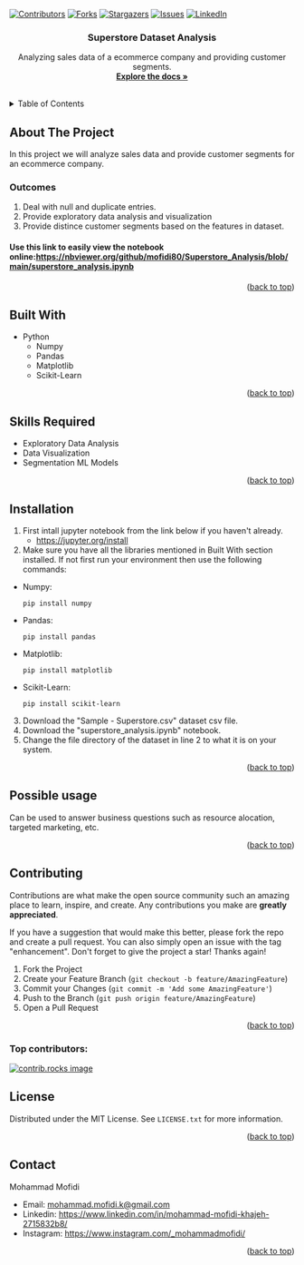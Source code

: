 <a id="readme-top"></a>

[![Contributors][contributors-shield]][contributors-url]
[![Forks][forks-shield]][forks-url]
[![Stargazers][stars-shield]][stars-url]
[![Issues][issues-shield]][issues-url]
[![LinkedIn][linkedin-shield]][linkedin-url]

<h3 align="center">Superstore Dataset Analysis</h3>

  <p align="center">
    Analyzing sales data of a ecommerce company and providing customer segments.
    <br />
    <a href="https://github.com/mofidi80/Superstore_Analysis"><strong>Explore the docs »</strong></a>
    <br />
    <br />
  </p>
</div>

<!-- TABLE OF CONTENTS -->
<details>
  <summary>Table of Contents</summary>
  <ol>
    <li>
      <a href="#about-the-project">About The Project</a>
      <ul>
        <li><a href="#built-with">Built With</a></li>
      </ul>
    </li>
    <li>
      <a href="#getting-started">Getting Started</a>
      <ul>
        <li><a href="#prerequisites">Prerequisites</a></li>
        <li><a href="#installation">Installation</a></li>
      </ul>
    </li>
    <li><a href="#usage">Usage</a></li>
    <li><a href="#contributing">Contributing</a></li>
    <li><a href="#license">License</a></li>
    <li><a href="#contact">Contact</a></li>
  </ol>
</details>

## About The Project
In this project we will analyze sales data and provide customer segments for an ecommerce company.

### Outcomes
1. Deal with null and duplicate entries.
2. Provide exploratory data analysis and visualization
3. Provide distince customer segments based on the features in dataset.

#### Use this link to easily view the notebook online:https://nbviewer.org/github/mofidi80/Superstore_Analysis/blob/main/superstore_analysis.ipynb

<p align="right">(<a href="#readme-top">back to top</a>)</p>


## Built With
* Python
   + Numpy
   + Pandas
   + Matplotlib
   + Scikit-Learn

<p align="right">(<a href="#readme-top">back to top</a>)</p>


## Skills Required
* Exploratory Data Analysis
* Data Visualization
* Segmentation ML Models

<p align="right">(<a href="#readme-top">back to top</a>)</p>


## Installation
1. First intall jupyter notebook from the link below if you haven't already.
   + https://jupyter.org/install
2. Make sure you have all the libraries mentioned in Built With section installed. If not first run your environment then use the following commands:
+ Numpy:
  ```console
  pip install numpy
  ```
+ Pandas:
  ```console
  pip install pandas
  ```
+ Matplotlib:
  ```console
  pip install matplotlib
  ```
+ Scikit-Learn:
  ```console
  pip install scikit-learn
  ```
3. Download the "Sample - Superstore.csv" dataset csv file.
4. Download the "superstore_analysis.ipynb" notebook.
5. Change the file directory of the dataset in line 2 to what it is on your system.
<p align="right">(<a href="#readme-top">back to top</a>)</p>


## Possible usage
Can be used to answer business questions such as resource alocation, targeted marketing, etc.

<p align="right">(<a href="#readme-top">back to top</a>)</p>



<!-- CONTRIBUTING -->
## Contributing

Contributions are what make the open source community such an amazing place to learn, inspire, and create. Any contributions you make are **greatly appreciated**.

If you have a suggestion that would make this better, please fork the repo and create a pull request. You can also simply open an issue with the tag "enhancement".
Don't forget to give the project a star! Thanks again!

1. Fork the Project
2. Create your Feature Branch (`git checkout -b feature/AmazingFeature`)
3. Commit your Changes (`git commit -m 'Add some AmazingFeature'`)
4. Push to the Branch (`git push origin feature/AmazingFeature`)
5. Open a Pull Request

<p align="right">(<a href="#readme-top">back to top</a>)</p>

### Top contributors:

<a href="https://github.com/mofidi80/Superstore_Analysis/graphs/contributors">
  <img src="https://contrib.rocks/image?repo=mofidi80/Superstore_Analysis" alt="contrib.rocks image" />
</a>


<!-- LICENSE -->
## License

Distributed under the MIT License. See `LICENSE.txt` for more information.

<p align="right">(<a href="#readme-top">back to top</a>)</p>



<!-- CONTACT -->
## Contact
Mohammad Mofidi
* Email: mohammad.mofidi.k@gmail.com
* Linkedin: https://www.linkedin.com/in/mohammad-mofidi-khajeh-2715832b8/
* Instagram: https://www.instagram.com/_mohammadmofidi/


<p align="right">(<a href="#readme-top">back to top</a>)</p>



<!-- MARKDOWN LINKS & IMAGES -->
<!-- https://www.markdownguide.org/basic-syntax/#reference-style-links -->
[contributors-shield]: https://img.shields.io/github/contributors/mofidi80/Superstore_Analysis.svg?style=for-the-badge
[contributors-url]: https://github.com/mofidi80/Superstore_Analysis/graphs/contributors
[forks-shield]: https://img.shields.io/github/forks/mofidi80/Superstore_Analysis.svg?style=for-the-badge
[forks-url]: https://github.com/mofidi80/Superstore_Analysis/network/members
[stars-shield]: https://img.shields.io/github/stars/mofidi80/Superstore_Analysis.svg?style=for-the-badge
[stars-url]: https://github.com/mofidi80/Superstore_Analysis/stargazers
[issues-shield]: https://img.shields.io/github/issues/mofidi80/Superstore_Analysis.svg?style=for-the-badge
[issues-url]: https://github.com/mofidi80/Superstore_Analysis/issues
[license-shield]: https://img.shields.io/github/license/mofidi80/Superstore_Analysis.svg?style=for-the-badge
[license-url]: https://github.com/mofidi80/Superstore_Analysis/blob/master/LICENSE.txt
[linkedin-shield]: https://img.shields.io/badge/-LinkedIn-black.svg?style=for-the-badge&logo=linkedin&colorB=555
[linkedin-url]: https://www.linkedin.com/in/mohammad-mofidi-khajeh-2715832b8/












  
